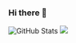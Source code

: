 ### Hi there 👋

<!--
**NishilHoogar/NishilHoogar** is a ✨ _special_ ✨ repository because its `README.md` (this file) appears on your GitHub profile.

Here are some ideas to get you started:

- 🔭 I’m currently working on creating software solutions
- 🌱 I’m currently learning Product Management,Agile Methodologies,
- 👯 I’m looking to collaborate on collaborate/freelance on Websites Research and Content Writing
- 🤔 I’m looking forward to learning about 
- 💬 Ask me about Technology,Products and Life!
- 📫 How to reach me: Linkedin
- 😄 Pronouns: ...
- ⚡ Fun fact: ...
-->
![GitHub Stats](https://github-readme-stats.vercel.app/api?username=NishilHoogar&theme=tokyonight)
![](https://github-readme-stats.vercel.app/api/top-langs/?username=varad0207&theme=dark&hide_border=true&include_all_commits=true&count_private=true&layout=compact)
